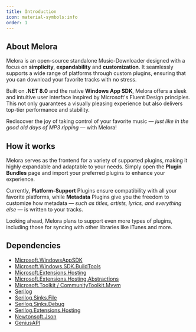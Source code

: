 ```yaml
---
title: Introduction
icon: material-symbols:info
order: 1
---
```


## About Melora
Melora is an open-source standalone Music-Downloader designed with a focus on **simplicity**, **expandability** and **customization**. It seamlessly supports a wide range of platforms through custom plugins, ensuring that you can download your favorite tracks with no stress.

Built on **.NET 8.0** and the native **Windows App SDK**, Melora offers a sleek and intuitive user interface inspired by Microsoft's Fluent Design principles. This not only guarantees a visually pleasing experience but also delivers top-tier performance and stability.

Rediscover the joy of taking control of your favorite music — *just like in the good old days of MP3 ripping* — with Melora!

## How it works
Melora serves as the frontend for a variety of supported plugins, making it highly expandable and adaptable to your needs. Simply open the **Plugin Bundles** page and import your preferred plugins to enhance your experience.

Currently, **Platform-Support** Plugins ensure compatibility with all your favorite platforms, while **Metadata** Plugins give you the freedom to customize how metadata — *such as titles, artists, lyrics, and everything else* — is written to your tracks.

Looking ahead, Melora plans to support even more types of plugins, including those for syncing with other libraries like iTunes and more.

## Dependencies
- [Microsoft.WindowsAppSDK](https://www.nuget.org/packages/Microsoft.WindowsAppSDK)
- [Microsoft.Windows.SDK.BuildTools](https://www.nuget.org/packages/Microsoft.Windows.SDK.BuildTools)
- [Microsoft.Extensions.Hosting](https://www.nuget.org/packages/Microsoft.Extensions.Hosting)
- [Microsoft.Extensions.Hosting.Abstractions](https://www.nuget.org/packages/Microsoft.Extensions.Hosting.Abstractions)
- [Microsoft.Toolkit / CommunityToolkit.Mvvm](https://www.nuget.org/packages/CommunityToolkit.Mvvm)
- [Serilog ](https://www.nuget.org/packages/Serilog)
- [Serilog.Sinks.File ](https://www.nuget.org/packages/Serilog.Sinks.File)
- [Serilog.Sinks.Debug ](https://www.nuget.org/packages/Serilog.Sinks.Debug)
- [Serilog.Extensions.Hosting ](https://www.nuget.org/packages/Serilog.Extensions.Hosting)
- [Newtonsoft.Json](https://www.nuget.org/packages/Newtonsoft.Json)
- [GeniusAPI](https://www.nuget.org/packages/GeniusAPI)